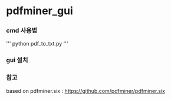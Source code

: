 # pdfminer_gui


### cmd 사용법

''' python pdf_to_txt.py '''


### gui 설치






### 참고 


based on pdfminer.six  :  https://github.com/pdfminer/pdfminer.six
